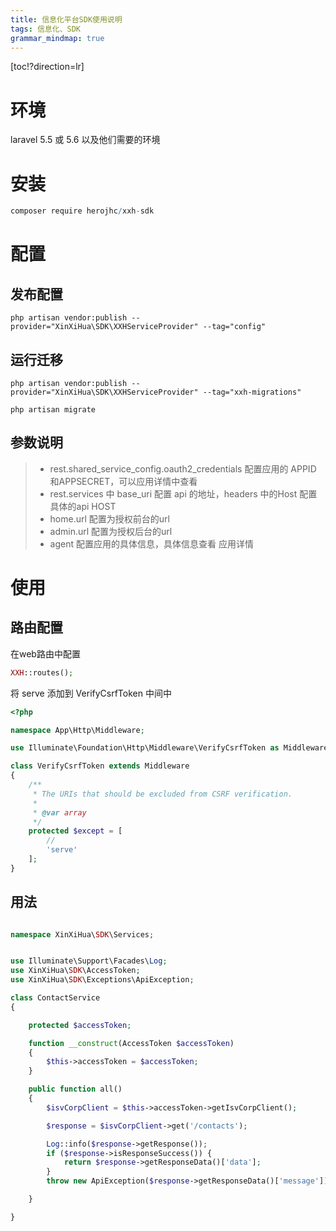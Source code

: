 ```yaml
---
title: 信息化平台SDK使用说明
tags: 信息化、SDK
grammar_mindmap: true
---
```



[toc!?direction=lr]

# 环境
laravel 5.5 或 5.6 以及他们需要的环境

# 安装

``` r
composer require herojhc/xxh-sdk
```

# 配置
 
## 发布配置

``` php-cli
php artisan vendor:publish --provider="XinXiHua\SDK\XXHServiceProvider" --tag="config"
```

## 运行迁移

``` php-cli
php artisan vendor:publish --provider="XinXiHua\SDK\XXHServiceProvider" --tag="xxh-migrations"

php artisan migrate
```



## 参数说明
> * rest.shared_service_config.oauth2_credentials  配置应用的 APPID 和APPSECRET，可以应用详情中查看
> * rest.services 中 base_uri 配置 api 的地址，headers 中的Host 配置 具体的api HOST
> * home.url 配置为授权前台的url
> * admin.url 配置为授权后台的url
> * agent 配置应用的具体信息，具体信息查看 应用详情


# 使用

## 路由配置
在web路由中配置 

``` php
XXH::routes();
```

将 serve 添加到 VerifyCsrfToken 中间中

``` php
<?php

namespace App\Http\Middleware;

use Illuminate\Foundation\Http\Middleware\VerifyCsrfToken as Middleware;

class VerifyCsrfToken extends Middleware
{
    /**
     * The URIs that should be excluded from CSRF verification.
     *
     * @var array
     */
    protected $except = [
        //
        'serve'
    ];
}
```



## 用法

``` php

namespace XinXiHua\SDK\Services;


use Illuminate\Support\Facades\Log;
use XinXiHua\SDK\AccessToken;
use XinXiHua\SDK\Exceptions\ApiException;

class ContactService
{

    protected $accessToken;

    function __construct(AccessToken $accessToken)
    {
        $this->accessToken = $accessToken;
    }

    public function all()
    {
        $isvCorpClient = $this->accessToken->getIsvCorpClient();

        $response = $isvCorpClient->get('/contacts');

        Log::info($response->getResponse());
        if ($response->isResponseSuccess()) {
            return $response->getResponseData()['data'];
        }
        throw new ApiException($response->getResponseData()['message']);

    }

}

```




